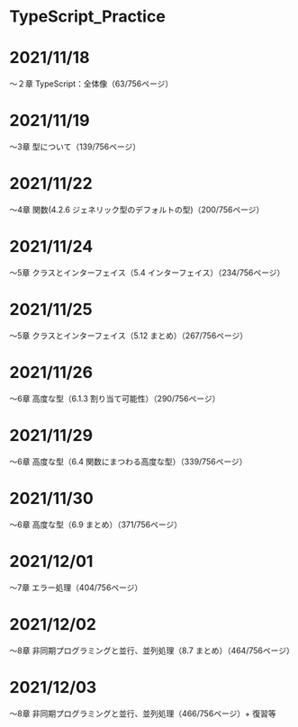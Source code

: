 # TypeScript_Practice

# 2021/11/18
〜２章 TypeScript：全体像（63/756ページ）

# 2021/11/19
〜3章 型について（139/756ページ）

# 2021/11/22
〜4章 関数(4.2.6 ジェネリック型のデフォルトの型)（200/756ページ）

# 2021/11/24
〜5章 クラスとインターフェイス（5.4 インターフェイス）（234/756ページ）

# 2021/11/25
〜5章 クラスとインターフェイス（5.12 まとめ）（267/756ページ）

# 2021/11/26
〜6章 高度な型（6.1.3 割り当て可能性）（290/756ページ）

# 2021/11/29
〜6章 高度な型（6.4 関数にまつわる高度な型）（339/756ページ）

# 2021/11/30
〜6章 高度な型（6.9 まとめ）（371/756ページ）

# 2021/12/01
〜7章 エラー処理（404/756ページ）

# 2021/12/02
〜8章 非同期プログラミングと並行、並列処理（8.7 まとめ）（464/756ページ）

# 2021/12/03
〜8章 非同期プログラミングと並行、並列処理（466/756ページ）+ 復習等
